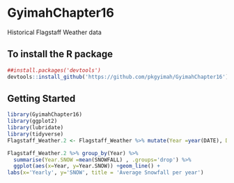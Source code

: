 # GyimahChapter16
Historical Flagstaff Weather data 

## To install the R package 
```r
##install.packages('devtools')
devtools::install_github('https://github.com/pkgyimah/GyimahChapter16') 
```

## Getting Started

```r
library(GyimahChapter16)
library(ggplot2)
library(lubridate)
library(tidyverse)
Flagstaff_Weather.2 <- Flagstaff_Weather %>% mutate(Year =year(DATE), Day =day(DATE), Month =month(DATE))

Flagstaff_Weather.2 %>% group_by(Year) %>%
  summarise(Year.SNOW =mean(SNOWFALL) , .groups='drop') %>%
  ggplot(aes(x=Year, y=Year.SNOW)) +geom_line() +
labs(x='Yearly', y='SNOW', title = 'Average Snowfall per year')
```
